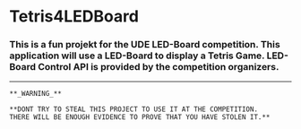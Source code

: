 # Tetris4LEDBoard #
### This  is a fun projekt for the UDE LED-Board competition. This application will use a LED-Board to display a Tetris Game. LED-Board Control API is provided by the competition organizers. ###

---

~~~
**_WARNING_**

**DONT TRY TO STEAL THIS PROJECT TO USE IT AT THE COMPETITION.
THERE WILL BE ENOUGH EVIDENCE TO PROVE THAT YOU HAVE STOLEN IT.**

~~~


